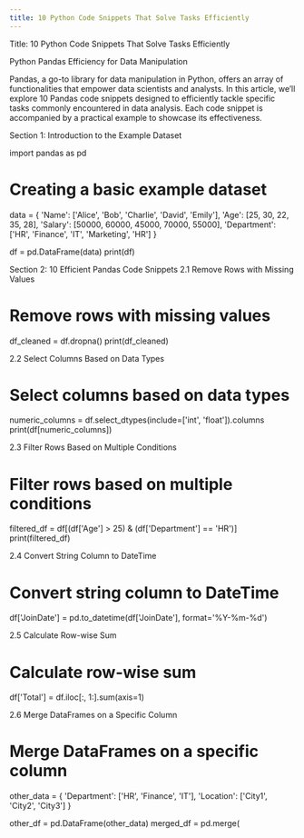 ```yaml
---
title: 10 Python Code Snippets That Solve Tasks Efficiently
---
```


Title: 10 Python Code Snippets That Solve Tasks Efficiently

Python Pandas Efficiency for Data Manipulation

Pandas, a go-to library for data manipulation in Python, offers an array of functionalities that empower data scientists and analysts. In this article, we’ll explore 10 Pandas code snippets designed to efficiently tackle specific tasks commonly encountered in data analysis. Each code snippet is accompanied by a practical example to showcase its effectiveness.


Section 1: Introduction to the Example Dataset

import pandas as pd

# Creating a basic example dataset
data = {
    'Name': ['Alice', 'Bob', 'Charlie', 'David', 'Emily'],
    'Age': [25, 30, 22, 35, 28],
    'Salary': [50000, 60000, 45000, 70000, 55000],
    'Department': ['HR', 'Finance', 'IT', 'Marketing', 'HR']
}

df = pd.DataFrame(data)
print(df)

Section 2: 10 Efficient Pandas Code Snippets
2.1 Remove Rows with Missing Values

# Remove rows with missing values
df_cleaned = df.dropna()
print(df_cleaned)

2.2 Select Columns Based on Data Types

# Select columns based on data types
numeric_columns = df.select_dtypes(include=['int', 'float']).columns
print(df[numeric_columns])

2.3 Filter Rows Based on Multiple Conditions

# Filter rows based on multiple conditions
filtered_df = df[(df['Age'] > 25) & (df['Department'] == 'HR')]
print(filtered_df)

2.4 Convert String Column to DateTime

# Convert string column to DateTime
df['JoinDate'] = pd.to_datetime(df['JoinDate'], format='%Y-%m-%d')

2.5 Calculate Row-wise Sum

# Calculate row-wise sum
df['Total'] = df.iloc[:, 1:].sum(axis=1)

2.6 Merge DataFrames on a Specific Column

# Merge DataFrames on a specific column
other_data = {
    'Department': ['HR', 'Finance', 'IT'],
    'Location': ['City1', 'City2', 'City3']
}

other_df = pd.DataFrame(other_data)
merged_df = pd.merge(
